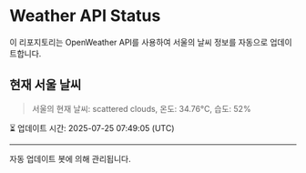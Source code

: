 
# Weather API Status

이 리포지토리는 OpenWeather API를 사용하여 서울의 날씨 정보를 자동으로 업데이트합니다.

## 현재 서울 날씨
> 서울의 현재 날씨: scattered clouds, 온도: 34.76°C, 습도: 52%

⏳ 업데이트 시간: 2025-07-25 07:49:05 (UTC)

---
자동 업데이트 봇에 의해 관리됩니다.
